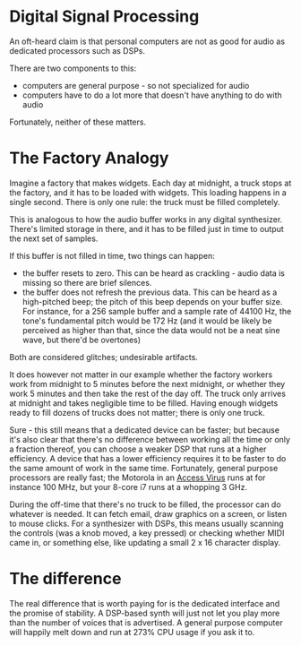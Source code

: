 # Digital Signal Processing

An oft-heard claim is that personal computers are not as good for audio as dedicated processors such as DSPs.

There are two components to this:

- computers are general purpose - so not specialized for audio
- computers have to do a lot more that doesn't have anything to do with audio

Fortunately, neither of these matters.

# The Factory Analogy

Imagine a factory that makes widgets. Each day at midnight, a truck stops at the factory, and it has to be loaded with widgets. This loading happens in a single second. There is only one rule: the truck must be filled completely.

This is analogous to how the audio buffer works in any digital synthesizer. There's limited storage in there, and it has to be filled just in time to output the next set of samples.

If this buffer is not filled in time, two things can happen:

- the buffer resets to zero. This can be heard as crackling - audio data is missing so there are brief silences.
- the buffer does not refresh the previous data. This can be heard as a high-pitched beep; the pitch of this beep depends on your buffer size. For instance, for a 256 sample buffer and a sample rate of 44100 Hz, the tone's fundamental pitch would be 172 Hz
(and it would be likely be perceived as higher than that, since the data would not be a neat sine wave, but there'd be overtones)

Both are considered glitches; undesirable artifacts.

It does however not matter in our example whether the factory workers work from midnight to 5 minutes before the next midnight, or whether they work 5 minutes and then take the rest of the day off. The truck only arrives at midnight and takes negligible time to be filled.
Having enough widgets ready to fill dozens of trucks does not matter; there is only one truck.

Sure - this still means that a dedicated device can be faster; but because it's also clear that there's no difference between working all the time or only a fraction thereof, you can choose a weaker DSP that runs at a higher efficiency. 
A device that has a lower efficiency requires it to be faster to do the same amount of work in the same time. Fortunately, general purpose processors are really fast; the Motorola in an [Access Virus](https://dsp56300.wordpress.com/virus-c-technical-information/) runs at for instance 100 MHz, 
but your 8-core i7 runs at a whopping 3 GHz.

During the off-time that there's no truck to be filled, the processor can do whatever is needed. It can fetch email, draw graphics on a screen, or listen to mouse clicks. For a synthesizer with DSPs, this means usually scanning the controls (was a knob moved, a key pressed) or checking whether MIDI came in,
or something else, like updating a small 2 x 16 character display.

# The difference

The real difference that is worth paying for is the dedicated interface and the promise of stability. A DSP-based synth will just not let you play more than the number of voices that is advertised. A general purpose computer will happily melt down and run at 273% CPU usage if you ask it to.
